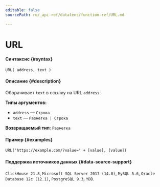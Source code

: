 ```yaml
---
editable: false
sourcePath: ru/_api-ref/datalens/function-ref/URL.md

---
```


# URL



#### Синтаксис {#syntax}


```
URL( address, text )
```

#### Описание {#description}
Оборачивает `text` в ссылку на URL `address`.

**Типы аргументов:**
- `address` — `Строка`
- `text` — `Разметка | Строка`


**Возвращаемый тип**: `Разметка`

#### Пример {#examples}

```
URL('https://example.com/?value=' + [value], [value])
```


#### Поддержка источников данных {#data-source-support}

`ClickHouse 21.8`, `Microsoft SQL Server 2017 (14.0)`, `MySQL 5.6`, `Oracle Database 12c (12.1)`, `PostgreSQL 9.3`, `YDB`.
